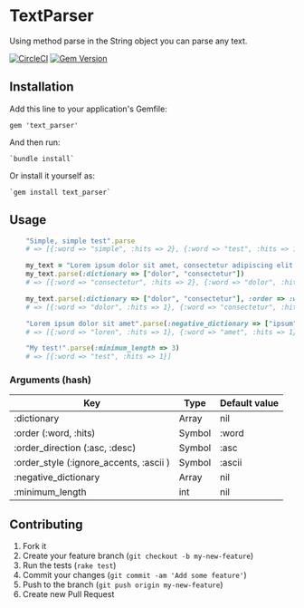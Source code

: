 # TextParser

Using method parse in the String object you can parse any text.

[![CircleCI](https://circleci.com/gh/fpaula/text_parser/tree/master.svg?style=svg)](https://circleci.com/gh/fpaula/text_parser/tree/master)
[![Gem Version](https://badge.fury.io/rb/text_parser.svg)](https://badge.fury.io/rb/text_parser)

## Installation


Add this line to your application's Gemfile:

    gem 'text_parser'

And then run:

    `bundle install`

Or install it yourself as:

    `gem install text_parser`

## Usage
```ruby
    "Simple, simple test".parse
    # => [{:word => "simple", :hits => 2}, {:word => "test", :hits => 1}]
```
```ruby
    my_text = "Lorem ipsum dolor sit amet, consectetur adipiscing elit. Pellentesque pretium consectetur."
    my_text.parse(:dictionary => ["dolor", "consectetur"])
    # => [{:word => "consectetur", :hits => 2}, {:word => "dolor", :hits => 1}]
```
```ruby
    my_text.parse(:dictionary => ["dolor", "consectetur"], :order => :word, :order_direction => :desc)
    # => [{:word => "dolor", :hits => 1}, {:word => "consectetur", :hits => 2}]
```
```ruby
    "Lorem ipsum dolor sit amet".parse(:negative_dictionary => ["ipsum", "dolor", "sit"])
    # => [{:word => "loren", :hits => 1}, {:word => "amet", :hits => 1}]
```
```ruby
    "My test!".parse(:minimum_length => 3)
    # => [{:word => "test", :hits => 1}]
```

### Arguments (hash)
| Key                                     | Type   | Default value |
| --------------------------------------- | ------ | ------------- |
| :dictionary                             | Array  | nil           |
| :order (:word, :hits)                   | Symbol | :word         |
| :order_direction (:asc, :desc)          | Symbol | :asc          |
| :order_style (:ignore_accents, :ascii ) | Symbol | :ascii        |
| :negative_dictionary                    | Array  | nil           |
| :minimum_length                         | int    | nil           |


## Contributing

1. Fork it
2. Create your feature branch (`git checkout -b my-new-feature`)
3. Run the tests (`rake test`)
4. Commit your changes (`git commit -am 'Add some feature'`)
5. Push to the branch (`git push origin my-new-feature`)
6. Create new Pull Request
